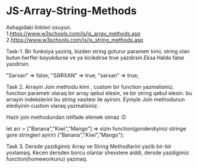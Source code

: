 # JS-Array-String-Methods

Ashagidaki linkleri oxuyun.
1.https://www.w3schools.com/js/js_array_methods.asp
2.https://www.w3schools.com/js/js_string_methods.asp


Task-1.
Bir funksiya yaziriq, bizden string goturur parametr kimi, string olan 
butun herfler boyukdurse ve ya kicikdirse true yazdirsin.Eksa Halda false yazdirsin.

"Sərxan" => false;
"SƏRXAN" => true;
"sərxan" => true;

Task 2.
Arrayin Join methodu kimi , custom bir function yazmalisiniz.
function parametr olaraq bir array qebul elesin, ve bir string qebul elesin.
bu arrayin indekslerini bu string vasitesi ile ayirsin.
Eyniyle Join methodunun elediyinin custom olaraq yazmalisiniz.

Hazir join methodundan istifade elemek olmaz :D

let arr = ["Banana","Kiwi","Mango"] => sizin function(gonderdiyiniz stringe gore  stringleri ayirir) ("Banana","Kiwi","Mango");

Task 3.
Dersde yazdigimiz Array ve String Methodlarini yazib bir-bir yoxlamaq.
Kecen dersden borcu olanlar shexslere aiddi, dersde yazdigimiz function(homeworkunu) yazmaq.



